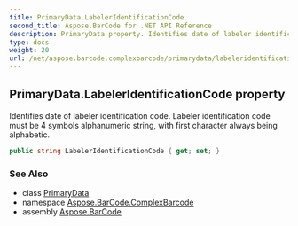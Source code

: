 ```yaml
---
title: PrimaryData.LabelerIdentificationCode
second_title: Aspose.BarCode for .NET API Reference
description: PrimaryData property. Identifies date of labeler identification code. Labeler identification code must be 4 symbols alphanumeric string with first character always being alphabetic
type: docs
weight: 20
url: /net/aspose.barcode.complexbarcode/primarydata/labeleridentificationcode/
---
```

## PrimaryData.LabelerIdentificationCode property

Identifies date of labeler identification code. Labeler identification code must be 4 symbols alphanumeric string, with first character always being alphabetic.

```csharp
public string LabelerIdentificationCode { get; set; }
```

### See Also

* class [PrimaryData](../)
* namespace [Aspose.BarCode.ComplexBarcode](../../primarydata/)
* assembly [Aspose.BarCode](../../../)


